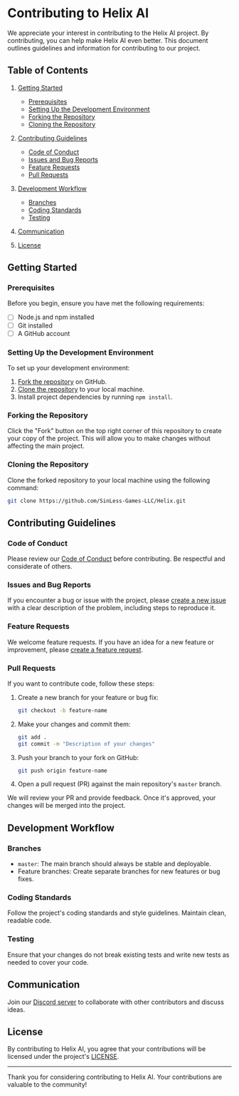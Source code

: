 # Contributing to Helix AI

We appreciate your interest in contributing to the Helix AI project. By contributing, you can help make Helix AI even better. This document outlines guidelines and information for contributing to our project.

## Table of Contents

1. [Getting Started](#getting-started)

   - [Prerequisites](#prerequisites)
   - [Setting Up the Development Environment](#setting-up-the-development-environment)
   - [Forking the Repository](#forking-the-repository)
   - [Cloning the Repository](#cloning-the-repository)

2. [Contributing Guidelines](#contributing-guidelines)
   - [Code of Conduct](#code-of-conduct)
   - [Issues and Bug Reports](#issues-and-bug-reports)
   - [Feature Requests](#feature-requests)
   - [Pull Requests](#pull-requests)
3. [Development Workflow](#development-workflow)

   - [Branches](#branches)
   - [Coding Standards](#coding-standards)
   - [Testing](#testing)

4. [Communication](#communication)

5. [License](#license)

## Getting Started

### Prerequisites

Before you begin, ensure you have met the following requirements:

- [ ] Node.js and npm installed
- [ ] Git installed
- [ ] A GitHub account

### Setting Up the Development Environment

To set up your development environment:

1. [Fork the repository](#forking-the-repository) on GitHub.
2. [Clone the repository](#cloning-the-repository) to your local machine.
3. Install project dependencies by running `npm install`.

### Forking the Repository

Click the "Fork" button on the top right corner of this repository to create your copy of the project. This will allow you to make changes without affecting the main project.

### Cloning the Repository

Clone the forked repository to your local machine using the following command:

```bash
git clone https://github.com/SinLess-Games-LLC/Helix.git
```

## Contributing Guidelines

### Code of Conduct

Please review our [Code of Conduct](CODE_OF_CONDUCT.md) before contributing. Be respectful and considerate of others.

### Issues and Bug Reports

If you encounter a bug or issue with the project, please [create a new issue](https://github.com/your-username/helix-ai/issues) with a clear description of the problem, including steps to reproduce it.

### Feature Requests

We welcome feature requests. If you have an idea for a new feature or improvement, please [create a feature request](https://github.com/your-username/helix-ai/issues/new?template=feature_request.md).

### Pull Requests

If you want to contribute code, follow these steps:

1. Create a new branch for your feature or bug fix:
   ```bash
   git checkout -b feature-name
   ```
2. Make your changes and commit them:
   ```bash
   git add .
   git commit -m "Description of your changes"
   ```
3. Push your branch to your fork on GitHub:
   ```bash
   git push origin feature-name
   ```
4. Open a pull request (PR) against the main repository's `master` branch.

We will review your PR and provide feedback. Once it's approved, your changes will be merged into the project.

## Development Workflow

### Branches

- `master`: The main branch should always be stable and deployable.
- Feature branches: Create separate branches for new features or bug fixes.

### Coding Standards

Follow the project's coding standards and style guidelines. Maintain clean, readable code.

### Testing

Ensure that your changes do not break existing tests and write new tests as needed to cover your code.

## Communication

Join our [Discord server](https://discord.gg/dNSVTHcXBG) to collaborate with other contributors and discuss ideas.

## License

By contributing to Helix AI, you agree that your contributions will be licensed under the project's [LICENSE](LICENSE).

---

Thank you for considering contributing to Helix AI. Your contributions are valuable to the community!
